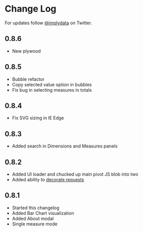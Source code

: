 # Change Log

For updates follow [@implydata](https://twitter.com/implydata) on Twitter.

## 0.8.6

- New plywood

## 0.8.5

- Bubble refactor
- Copy selected value option in bubbles
- Fix bug in selecting measures in totals

## 0.8.4

- Fix SVG sizing in IE Edge

## 0.8.3

- Added search in Dimensions and Measures panels

## 0.8.2

- Added UI loader and chucked up main pivot JS blob into two
- Added ability to [decorate requests](/docs/security.md)

## 0.8.1

- Started this changelog
- Added Bar Chart visualization
- Added About modal
- Single measure mode
